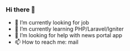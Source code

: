 ### Hi there 👋

- 🔭 I’m currently looking for job  
- 🌱 I’m currently learning PHP/Laravel/Igniter
- 🤔 I’m looking for help with news portal app
- 📫 How to reach me: mail 

<!--
**diegodario88/diegodario88** is a ✨ _special_ ✨ repository because its `README.md` (this file) appears on your GitHub profile.

Here are some ideas to get you started:

- 🔭 I’m currently working on ...
- 🌱 I’m currently learning ...
- 👯 I’m looking to collaborate on ...
- 🤔 I’m looking for help with ...
- 💬 Ask me about ...
- 📫 How to reach me: ...
- 😄 Pronouns: ...
- ⚡ Fun fact: ...
-->
